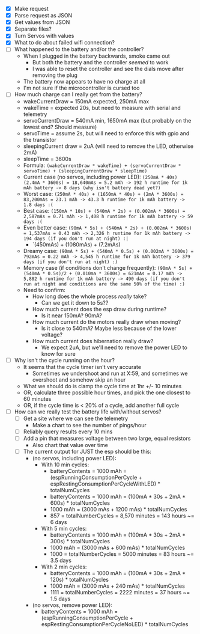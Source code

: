 - [x] Make request
- [x] Parse request as JSON
- [x] Get values from JSON
- [x] Separate files?
- [x] Turn Servos with values
- [x] What to do about failed wifi connection?
- [ ] What happened to the battery and/or the controller?
  - When I plugged in the battery backwards, smoke came out
    - But both the battery and the controller _seemed_ to work
    - I was able to reset the controller and see the dials move after removing the plug
  - The battery now appears to have no charge at all
  - I'm not sure if the microcontroller is cursed too
- [ ] How much charge can I really get from the battery?
  - wakeCurrentDraw = 150mA expected, 250mA max
  - wakeTime = expected 20s, but need to measure with serial and telemetry
  - servoCurrentDraw = 540mA min, 1650mA max (but probably on the lowest end? Should measure)
  - servoTime = assume 2s, but will need to enforce this with gpio and the transistor
  - sleepingCurrent draw = 2uA (will need to remove the LED, otherwise 2mA)
  - sleepTime = 3600s
  - Formula: `(wakeCurrentDraw * wakeTime) + (servoCurrentDraw * servoTime) + (sleepingCurrentDraw * sleepTime)`
  - Current case (no servos, including power LED): `(250mA * 40s) (2.4mA * 3600s) = 18,640mAs = 5.2 mAh -> 192 h runtime for 1k mAh battery -> 8 days (why isn't battery dead yet?)`
  - Worst case: `(250mA * 40s) + (1650mA * 40s) + (2mA * 3600s) = 83,200mAs = 23.1 mAh -> 43.3 h runtime for 1k mAh battery -> 1.8 days :(`
  - Best case: `(150mA * 10s) + (540mA * 2s) + (0.002mA * 3600s) = 2,587mAs = 0.71 mAh -> 1,408 h runtime for 1k mAh battery -> 59 days :(`
  - Even better case: `(90mA * 5s) + (540mA * 2s) + (0.002mA * 3600s) = 1,537mAs = 0.43 mAh -> 2,326 h runtime for 1k mAh battery -> 194 days (if you don't run at night) :|`
    - `(450mAs) + (1080mAs) + (7.2mAs)
  - Dreamy case: `(90mA * 5s) + (540mA * 0.5s) + (0.002mA * 3600s) = 792mAs = 0.22 mAh -> 4,545 h runtime for 1k mAh battery -> 379 days (if you don't run at night) :)`
  - Memory case (if conditions don't change frequently): `(90mA * 5s) + (540mA * 0.5s)/2 + (0.010ma * 3600s) = 621mAs = 0.17 mAh -> 5,882 h runtime for 1k mAh battery -> 490 days (if you don't run at night and conditions are the same 50% of the time) :)`
  - Need to confirm:
    - How long does the whole process _really_ take?
      - Can we get it down to 5s??
    - How much current does the esp draw during runtime?
      - Is it near 150mA? 90mA?
    - How much current do the motors really draw when moving?
      - Is it close to 540mA? Maybe less because of the lower voltage?
    - How much current does hibernation really draw?
      - We expect 2uA, but we'll need to remove the power LED to know for sure
- [ ] Why isn't the cycle running on the hour?
  - It seems that the cycle timer isn't very accurate
    - Sometimes we undershoot and run at X:59, and sometimes we overshoot and somehow skip an hour
  - What we should do is clamp the cycle time at 1hr +/- 10 minutes
  - OR, calculate three possible hour times, and pick the one closest to 60 minutes
  - OR, if the cycle time is < 20% of a cycle, add another full cycle
- [ ] How can we really test the battery life with/without servos?
  - [ ] Get a site where we can see the telemetry
    - Make a chart to see the number of pings/hour
  - [ ] Reliably query results every 10 mins
  - [ ] Add a pin that measures voltage between two large, equal resistors
    - Also chart that value over time
  - [ ] The current output for JUST the esp should be this:
    - (no servos, including power LED): 
      - With 10 min cycles:
        - batteryContents = 1000 mAh = (espRunningConsumptionPerCycle + espRestingConsumptionPerCycleWithLED) * totalNumCycles
        - batteryContents = 1000 mAh = (100mA * 30s + 2mA * 600s) * totalNumCycles
        - 1000 mAh = (3000 mAs + 1200 mAs) * totalNumCycles
        - 857 = totalNumberCycles = 8,570 minutes = 143 hours ~= 6 days 
      - With 5 min cycles:
        - batteryContents = 1000 mAh = (100mA * 30s + 2mA * 300s) * totalNumCycles
        - 1000 mAh = (3000 mAs + 600 mAs) * totalNumCycles
        - 1000 = totalNumberCycles = 5000 minutes = 83 hours ~= 3.5 days 
      - With 2 min cycles:
        - batteryContents = 1000 mAh = (100mA * 30s + 2mA * 120s) * totalNumCycles
        - 1000 mAh = (3000 mAs + 240 mAs) * totalNumCycles
        - 1111 = totalNumberCycles = 2222 minutes = 37 hours ~= 1.5 days 
    - (no servos, remove power LED): 
      - batteryContents = 1000 mAh = (espRunningConsumptionPerCycle + espRestingConsumptionPerCycleNoLED) * totalNumCycles